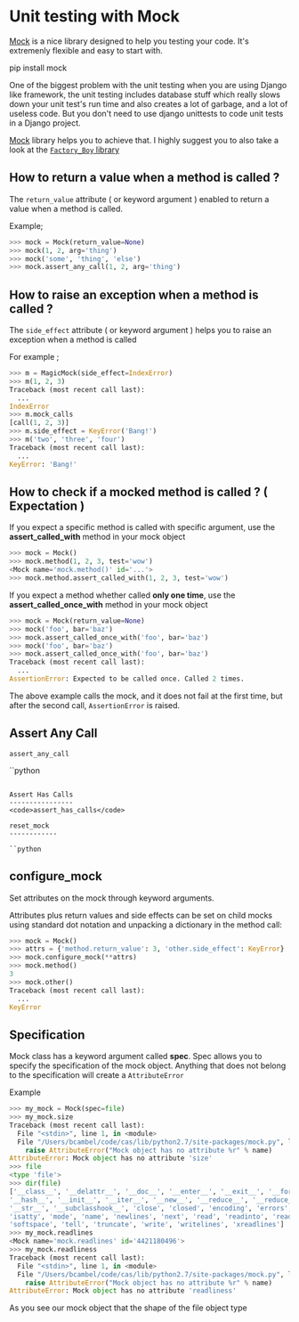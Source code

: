 # Unit testing with Mock

[Mock](http://www.voidspace.org.uk/python/mock/index.html) is a nice library designed to help you testing your code. It's extremenly flexible and
easy to start with.

<div class='alert alert-info'>
pip install mock
</div>

One of the biggest problem with the unit testing when you are using Django like framework, the unit testing includes database
stuff which really slows down your unit test's run time and also creates a lot of garbage, and a lot of useless code.
But you don't need to use django unittests to code unit tests in a Django project.

[Mock](http://www.voidspace.org.uk/python/mock/index.html) library helps you to achieve that.
I highly suggest you to also take a look at the <a href='https://factoryboy.readthedocs.org/en/latest/' target='_blank'><code>Factory_Boy</code> library</a>

How to return a value when a method is called ?
-------------------------------------------------------

The <code>return_value</code> attribute ( or keyword argument ) enabled to return a value when a method is called.

Example;

```python
>>> mock = Mock(return_value=None)
>>> mock(1, 2, arg='thing')
>>> mock('some', 'thing', 'else')
>>> mock.assert_any_call(1, 2, arg='thing')
```

How to raise an exception when a method is called ?
-------------------------------------------------------

The <code>side_effect</code> attribute ( or keyword argument ) helps you to raise an exception when a method is called

For example ;

```python
>>> m = MagicMock(side_effect=IndexError)
>>> m(1, 2, 3)
Traceback (most recent call last):
  ...
IndexError
>>> m.mock_calls
[call(1, 2, 3)]
>>> m.side_effect = KeyError('Bang!')
>>> m('two', 'three', 'four')
Traceback (most recent call last):
  ...
KeyError: 'Bang!'
```

How to check if a mocked method is called ? ( Expectation )
-------------------------------------------------------

If you expect a specific method is called with specific argument, use the **assert_called_with** method in your mock object


```python
>>> mock = Mock()
>>> mock.method(1, 2, 3, test='wow')
<Mock name='mock.method()' id='...'>
>>> mock.method.assert_called_with(1, 2, 3, test='wow')
```

If you expect a method whether called **only one time**, use the **assert_called_once_with** method in your mock object

```python
>>> mock = Mock(return_value=None)
>>> mock('foo', bar='baz')
>>> mock.assert_called_once_with('foo', bar='baz')
>>> mock('foo', bar='baz')
>>> mock.assert_called_once_with('foo', bar='baz')
Traceback (most recent call last):
  ...
AssertionError: Expected to be called once. Called 2 times.
```

The above example calls the mock, and it does not fail at the first time, but after the second call, <code>AssertionError</code>
is raised.


Assert Any Call
----------------
<code>assert_any_call</code>

``python

```

Assert Has Calls
----------------
<code>assert_has_calls</code>

reset_mock
------------

``python

```

configure_mock
---------------

Set attributes on the mock through keyword arguments.

Attributes plus return values and side effects can be set on child mocks using standard dot notation and unpacking a dictionary in the method call:

```python
>>> mock = Mock()
>>> attrs = {'method.return_value': 3, 'other.side_effect': KeyError}
>>> mock.configure_mock(**attrs)
>>> mock.method()
3
>>> mock.other()
Traceback (most recent call last):
  ...
KeyError
```

Specification
--------------

Mock class has a keyword argument called **spec**. Spec allows you to specify the specification of the mock object.
Anything that does not belong to the specification will create a <code>AttributeError</code>

Example

```python
>>> my_mock = Mock(spec=file)
>>> my_mock.size
Traceback (most recent call last):
  File "<stdin>", line 1, in <module>
  File "/Users/bcambel/code/cas/lib/python2.7/site-packages/mock.py", line 658, in __getattr__
    raise AttributeError("Mock object has no attribute %r" % name)
AttributeError: Mock object has no attribute 'size'
>>> file
<type 'file'>
>>> dir(file)
['__class__', '__delattr__', '__doc__', '__enter__', '__exit__', '__format__', '__getattribute__',
'__hash__', '__init__', '__iter__', '__new__', '__reduce__', '__reduce_ex__', '__repr__', '__setattr__', '__sizeof__',
'__str__', '__subclasshook__', 'close', 'closed', 'encoding', 'errors', 'fileno', 'flush',
'isatty', 'mode', 'name', 'newlines', 'next', 'read', 'readinto', 'readline', 'readlines', 'seek',
'softspace', 'tell', 'truncate', 'write', 'writelines', 'xreadlines']
>>> my_mock.readlines
<Mock name='mock.readlines' id='4421180496'>
>>> my_mock.readliness
Traceback (most recent call last):
  File "<stdin>", line 1, in <module>
  File "/Users/bcambel/code/cas/lib/python2.7/site-packages/mock.py", line 658, in __getattr__
    raise AttributeError("Mock object has no attribute %r" % name)
AttributeError: Mock object has no attribute 'readliness'
```

As you see our mock object that the shape of the file object type